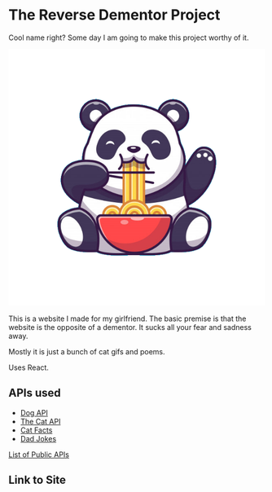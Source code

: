 # The Reverse Dementor Project

Cool name right? Some day I am going to make this project worthy of it. 

<p align="center">
  <img src="./src/assets/ramen-panda.png" />
</p>

This is a website I made for my girlfriend. The basic premise is that the website is the opposite of a dementor. It sucks all your fear and sadness away.

Mostly it is just a bunch of cat gifs and poems. 

Uses React.

## APIs used

- [Dog API](https://dog.ceo/dog-api/)
- [The Cat API](https://docs.thecatapi.com/)
- [Cat Facts](https://cat-fact.herokuapp.com/)
- [Dad Jokes](https://icanhazdadjoke.com/api)

[List of Public APIs](https://github.com/public-apis/public-apis)

## Link to Site

[]()